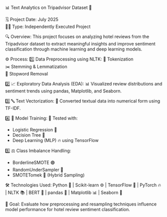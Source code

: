 📊 Text Analytics on Tripadvisor Dataset 🏨

🗓️ Project Date: July 2025  
🧑‍💻 Type: Independently Executed Project  

🔍 Overview:
This project focuses on analyzing hotel reviews from the Tripadvisor dataset to extract meaningful insights and improve sentiment classification through machine learning and deep learning models.

⚙️ Process:
1️⃣ Data Preprocessing using NLTK:
   🧹 Tokenization  
   ✂️ Stemming & Lemmatization  
   🚫 Stopword Removal  

2️⃣ 📈 Exploratory Data Analysis (EDA):
   📊 Visualized review distributions and sentiment trends using pandas, Matplotlib, and Seaborn.

3️⃣ 🔤 Text Vectorization:
   🧠 Converted textual data into numerical form using TF-IDF.

4️⃣ 🤖 Model Training:
   🧪 Tested with:
   - Logistic Regression 🧾  
   - Decision Tree 🌳  
   - Deep Learning (MLP) 🔥 using TensorFlow

5️⃣ ⚖️ Class Imbalance Handling:
   - BorderlineSMOTE 🟣  
   - RandomUnderSampler 🔻  
   - SMOTETomek 🔄 (Hybrid Sampling)

🛠️ Technologies Used:
Python 🐍 | Scikit-learn ⚙️ | TensorFlow 🧠 | PyTorch 🔥 | NLTK 📚 | BERT 🤖 | pandas 🐼 | Matplotlib 📊 | Seaborn 🌈

📌 Goal:
Evaluate how preprocessing and resampling techniques influence model performance for hotel review sentiment classification.


